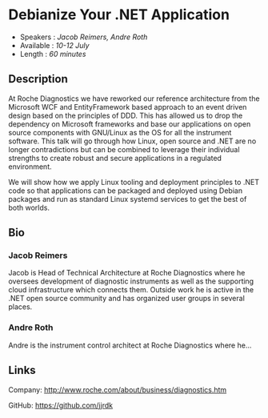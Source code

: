 # Debianize Your .NET Application

* Speakers  : *Jacob Reimers, Andre Roth*
* Available : *10-12 July*
* Length    : *60 minutes*

## Description

At Roche Diagnostics we have reworked our reference architecture from the Microsoft WCF and EntityFramework based approach to an event driven design based on the principles of DDD. This has allowed us to drop the dependency on Microsoft frameworks and base our applications on open source components with GNU/Linux as the OS for all the instrument software. This talk will go through how Linux, open source and .NET are no longer contradictions but can be combined to leverage their individual strengths to create robust and secure applications in a regulated environment.

We will show how we apply Linux tooling and deployment principles to .NET code so that applications can be packaged and deployed using Debian packages and run as standard Linux systemd services to get the best of both worlds.

## Bio

### Jacob Reimers

Jacob is Head of Technical Architecture at Roche Diagnostics where he oversees development of diagnostic instruments as well as the supporting cloud infrastructure which connects them. Outside work he is active in the .NET open source community and has organized user groups in several places.

### Andre Roth

Andre is the instrument control architect at Roche Diagnostics where he...

## Links

Company: http://www.roche.com/about/business/diagnostics.htm

GitHub: https://github.com/jjrdk